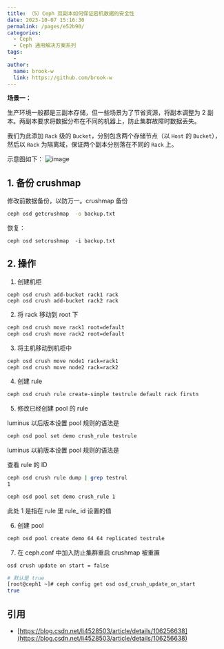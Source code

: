 ```yaml
---
title: （5）Ceph 双副本如何保证宕机数据的安全性
date: 2023-10-07 15:16:30
permalink: /pages/e52b90/
categories:
  - Ceph
  - Ceph 通用解决方案系列
tags:
  - 
author: 
  name: brook-w
  link: https://github.com/brook-w
---
```


**场景一：**

生产环境一般都是三副本存储，但一些场景为了节省资源，将副本调整为 2 副本。两副本要求将数据分布在不同的机器上，防止集群故障时数据丢失。

我们为此添加 `Rack` 级的 `Bucket`，分别包含两个存储节点（以 `Host` 的 `Bucket`），然后以 `Rack` 为隔离域，保证两个副本分别落在不同的 `Rack` 上。

示意图如下： ![image](https://jsd.cdn.zzko.cn/gh/brook-w/image-hosting@master/ceph/image.473k8jwfhge0.webp)

## 1. 备份 crushmap

修改前数据备份，以防万一。crushmap 备份

```bash
ceph osd getcrushmap  -o backup.txt
```

恢复：

```
ceph osd setcrushmap  -i backup.txt
```

## 2. 操作

1. 创建机柜

```
ceph osd crush add-bucket rack1 rack
ceph osd crush add-bucket rack2 rack
```

2. 将 rack 移动到 root 下

```bash
ceph osd crush move rack1 root=default
ceph osd crush move rack2 root=default
```

3. 将主机移动到机柜中

```bash
ceph osd crush move node1 rack=rack1
ceph osd crush move node2 rack=rack2
```

4. 创建 rule

```bash
ceph osd crush rule create-simple testrule default rack firstn
```

5. 修改已经创建 pool 的 rule

luminus 以后版本设置 pool 规则的语法是

```bash
ceph osd pool set demo crush_rule testrule
```

luminus 以前版本设置 pool 规则的语法是

查看 rule 的 ID

```bash
ceph osd crush rule dump | grep testrul
1

ceph osd pool set demo crush_rule 1 
```

此处 1 是指在 rule 里 rule_ id 设置的值

6. 创建 pool

```bash
ceph osd pool create demo 64 64 replicated testrule
```

7. 在 ceph.conf 中加入防止集群重启 crushmap 被重置

```bash
osd crush update on start = false

# 默认是 true
[root@ceph1 ~]# ceph config get osd osd_crush_update_on_start
true
```

## 引用

- [https://blog.csdn.net/li4528503/article/details/106256638](https://blog.csdn.net/li4528503/article/details/106256638)